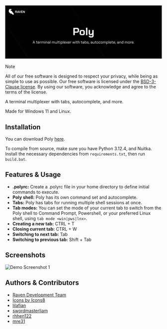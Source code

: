 <p align="center">
  <img src="banner.png" alt="Banner" width="800">
</p>

> [!NOTE]
> All of our free software is designed to respect your privacy, while being as simple to use as possible. Our free software is licensed under the [BSD-3-Clause license](https://ravendevteam.org/files/BSD-3-Clause.txt). By using our software, you acknowledge and agree to the terms of the license.

A terminal multiplexer with tabs, autocomplete, and more.

Made for Windows 11 and Linux.

## Installation
You can download Poly [here](https://ravendevteam.org/software/poly).

To compile from source, make sure you have Python 3.12.4, and Nuitka. Install the necessary dependencies from `requirements.txt`, then run `build.bat`.

## Features & Usage
- **.polyrc:** Create a .polyrc file in your home directory to define initial commands to execute.
- **Poly shell:** Poly has its own command set and autocomplete.
- **Tabs:** Poly has tabs for running multiple shell sessions at once.
- **Tab modes:** You can set the mode of your current tab to switch from the Poly shell to Command Prompt, Powershell, or your preferred Linux shell, using `tab mode <win|pws|lnx>`.
- **Creating a new tab:** CTRL + T
- **Closing current tab:** CTRL + W
- **Switching to next tab:** Tab
- **Switching to previous tab:** Shift + Tab

## Screenshots

![Demo Screenshot 1](https://raw.githubusercontent.com/ravendevteam/poly/refs/heads/main/demo_screenshot_1.png)

## Authors & Contributors

- [Raven Development Team](https://ravendevteam.org/)
- [Icons by Icons8](https://icons8.com/)
- [lilafian](https://github.com/lilafian)
- [swordmasterliam](https://github.com/swordmasterliam)
- [rhhen122](https://github.com/rhhen122)
- [mre31](https://github.com/mre31)

